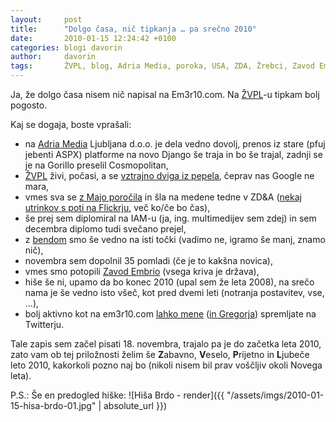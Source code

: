 ```yaml
---
layout:     post
title:      "Dolgo časa, nič tipkanja … pa srečno 2010"
date:       2010-01-15 12:24:42 +0100
categories: blogi davorin
author:		davorin
tags:		ŽVPL, blog, Adria Media, poroka, USA, ZDA, Žrebci, Zavod Embrio
---
```


Ja, že dolgo časa nisem nič napisal na Em3r10.com. Na [ŽVPL](http://www.zvpl.com)-u tipkam bolj pogosto.

Kaj se dogaja, boste vprašali:

* na [Adria Media](https://www.adriamedia.si/) Ljubljana d.o.o. je dela vedno dovolj, prenos iz stare (pfuj jebenti ASPX) platforme na novo Django še traja in bo še trajal, zadnji se je na Gorillo preselil Cosmopolitan,
* [ŽVPL](http://www.zvpl.com) živi, počasi, a se [vztrajno dviga iz pepela](https://twitter.com/zvpl/status/7395293258), čeprav nas Google ne mara,
* vmes sva se [z Majo poročila](https://govori.se/traci/domaci-traci/davorin-pavlica-in-maja-gustin-srecna-mladoporocenca/) in šla na medene tedne v ZD&A ([nekaj utrinkov s poti na Flickrju](https://www.flickr.com/photos/davorin/collections/72157621864551653/), več ko/če bo čas),
* še prej sem diplomiral na IAM-u (ja, ing. multimedijev sem zdej) in sem decembra diplomo tudi svečano prejel,
* z [bendom](https://twitter.com/zrebci/) smo še vedno na isti točki (vadimo ne, igramo še manj, znamo nič),
* novembra sem dopolnil 35 pomladi (če je to kakšna novica),
* vmes smo potopili [Zavod Embrio](http://em3r10.com/o-zavodu/) (vsega kriva je država),
* hiše še ni, upamo da bo konec 2010 (upal sem že leta 2008), na srečo nama je še vedno isto všeč, kot pred dvemi leti (notranja postavitev, vse, …),
* bolj aktivno kot na em3r10.com [lahko mene](https://twitter.com/DavorinPavlica) ([in Gregorja](https://twitter.com/gregorzalaznik)) spremljate na Twitterju.

Tale zapis sem začel pisati 18. novembra, trajalo pa je do začetka leta 2010, zato vam ob tej priložnosti želim še **Z**abavno, **V**eselo, **P**rijetno in **L**jubeče leto 2010, kakorkoli pozno naj bo (nikoli nisem bil prav voščljiv okoli Novega leta).

P.S.: Še en predogled hiške:
![Hiša Brdo - render]({{ "/assets/imgs/2010-01-15-hisa-brdo-01.jpg" | absolute_url }})